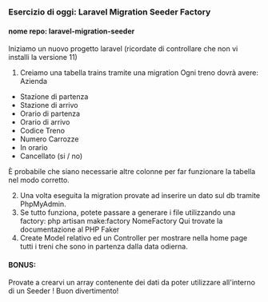 ### Esercizio di oggi: Laravel Migration Seeder Factory
#### nome repo: laravel-migration-seeder
Iniziamo un nuovo progetto laravel (ricordate di controllare che non vi installi la versione 11)
1. Creiamo una tabella trains tramite una migration
Ogni treno dovrà avere:
Azienda
- Stazione di partenza
- Stazione di arrivo
- Orario di partenza
- Orario di arrivo
- Codice Treno
- Numero Carrozze
- In orario
- Cancellato (si / no)

È probabile che siano necessarie altre colonne per far funzionare la tabella nel modo corretto.

2. Una volta eseguita la migration provate ad inserire un dato sul db tramite PhpMyAdmin.
3. Se tutto funziona, potete passare a generare i file utilizzando una factory:
php artisan make:factory NomeFactory
Qui trovate la documentazione al PHP Faker
4. Create Model relativo ed un Controller per mostrare nella home page tutti i treni che sono in partenza dalla data odierna.
#### BONUS:
Provate a crearvi un array contenente dei dati da poter utilizzare all'interno di un Seeder !
Buon divertimento!